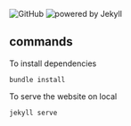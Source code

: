 ![GitHub](https://img.shields.io/github/license/mashape/apistatus.svg) ![powered by Jekyll](https://img.shields.io/badge/powered_by-Jekyll-green.svg)


## commands

To install dependencies
```
bundle install
```

To serve the website on local
```
jekyll serve
```
